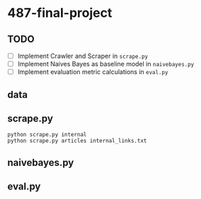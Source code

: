 # 487-final-project

## TODO
- [ ] Implement Crawler and Scraper in ```scrape.py```
- [ ] Implement Naives Bayes as baseline model in ```naivebayes.py```
- [ ] Implement evaluation metric calculations in ```eval.py```

## data


## scrape.py
```python scrape.py internal```  
```python scrape.py articles internal_links.txt```


## naivebayes.py


## eval.py


